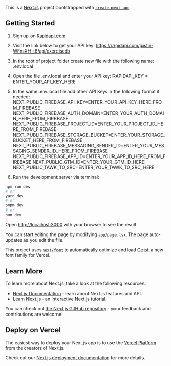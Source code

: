 This is a [Next.js](https://nextjs.org) project bootstrapped with [`create-next-app`](https://nextjs.org/docs/app/api-reference/cli/create-next-app).

## Getting Started


1. Sign up on [Rapidapi.com](https://rapidapi.com/)

2. Visit the link below to get your API key:
https://rapidapi.com/justin-WFnsXH_t6/api/exercisedb

3. In the root of project folder create new file with the following name: .env.local

4. Open the file .env.local and enter your API key:
RAPIDAPI_KEY = ENTER_YOUR_API_KEY_HERE

5. In the same .env.local file add other API Keys in the following format if needed:
NEXT_PUBLIC_FIREBASE_API_KEY=ENTER_YOUR_API_KEY_HERE_FROM_FIREBASE
NEXT_PUBLIC_FIREBASE_AUTH_DOMAIN=ENTER_YOUR_AUTH_DOMAIN_HERE_FROM_FIREBASE
NEXT_PUBLIC_FIREBASE_PROJECT_ID=ENTER_YOUR_PROJECT_ID_HERE_FROM_FIREBASE
NEXT_PUBLIC_FIREBASE_STORAGE_BUCKET=ENTER_YOUR_STORAGE_BUCKET_HERE_FROM_FIREBASE
NEXT_PUBLIC_FIREBASE_MESSAGING_SENDER_ID=ENTER_YOUR_MESSAGING_SENDER_ID_HERE_FROM_FIREBASE
NEXT_PUBLIC_FIREBASE_APP_ID=ENTER_YOUR_APP_ID_HERE_FROM_FIREBASE
NEXT_PUBLIC_GTM_ID=ENTER_YOUR_GTM_ID_HERE
NEXT_PUBLIC_TAWK_TO_SRC=ENTER_YOUR_TAWK_TO_SRC_HERE

6. Run the development server via terminal:

```bash
npm run dev
# or
yarn dev
# or
pnpm dev
# or
bun dev
```

Open [http://localhost:3000](http://localhost:3000) with your browser to see the result.

You can start editing the page by modifying `app/page.tsx`. The page auto-updates as you edit the file.

This project uses [`next/font`](https://nextjs.org/docs/app/building-your-application/optimizing/fonts) to automatically optimize and load [Geist](https://vercel.com/font), a new font family for Vercel.

## Learn More

To learn more about Next.js, take a look at the following resources:

- [Next.js Documentation](https://nextjs.org/docs) - learn about Next.js features and API.
- [Learn Next.js](https://nextjs.org/learn) - an interactive Next.js tutorial.

You can check out [the Next.js GitHub repository](https://github.com/vercel/next.js) - your feedback and contributions are welcome!

## Deploy on Vercel

The easiest way to deploy your Next.js app is to use the [Vercel Platform](https://vercel.com/new?utm_medium=default-template&filter=next.js&utm_source=create-next-app&utm_campaign=create-next-app-readme) from the creators of Next.js.

Check out our [Next.js deployment documentation](https://nextjs.org/docs/app/building-your-application/deploying) for more details.
